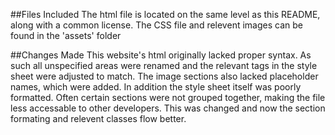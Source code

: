 ##Files Included
The html file is located on the same level as this README, along with a common license.
The CSS file and relevent images can be found in the 'assets' folder

##Changes Made
This website's html originally lacked proper syntax. As such all unspecified areas were renamed and the relevant tags in the style sheet were adjusted to match. The image sections also lacked placeholder names, which were added.
In addition the style sheet itself was poorly formatted. Often certain sections were not grouped together, making the file less accessable to other developers. This was changed and now the section formating and relevent classes flow better.